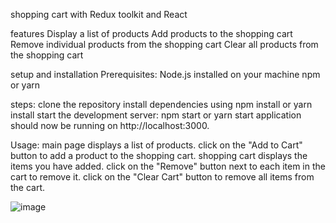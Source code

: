 shopping cart with Redux toolkit and React

features
Display a list of products
Add products to the shopping cart
Remove individual products from the shopping cart
Clear all products from the shopping cart


setup and installation 
Prerequisites:
Node.js installed on your machine
npm or yarn

steps:
clone the repository
install dependencies using npm install or yarn install
start the development server:
npm start or yarn start
application should now be running on http://localhost:3000.


Usage: 
main page displays a list of products.
click on the "Add to Cart" button to add a product to the shopping cart.
shopping cart displays the items you have added.
click on the "Remove" button next to each item in the cart to remove it.
click on the "Clear Cart" button to remove all items from the cart.

![image](https://github.com/NaniChkhenkeli/productCart/assets/130504824/61b6d597-5a5d-4147-b2bb-3d23f8a0151d)


